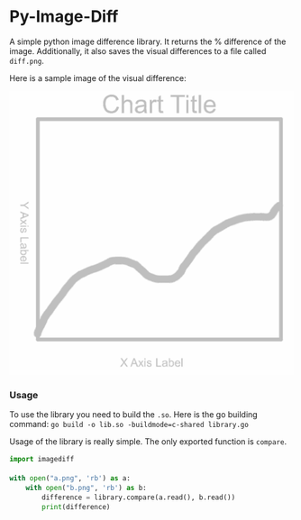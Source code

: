 # Py-Image-Diff

A simple python image difference library. It returns the % difference of the
image. Additionally, it also saves the visual differences to a file called
`diff.png`.

Here is a sample image of the visual difference:

![](./diff.png)

### Usage

To use the library you need to build the `.so`. Here is the go building command:
`go build -o lib.so -buildmode=c-shared library.go`

Usage of the library is really simple. The only exported function is `compare`.

```python
import imagediff

with open("a.png", 'rb') as a:
    with open("b.png", 'rb') as b:
        difference = library.compare(a.read(), b.read())
        print(difference)
```
